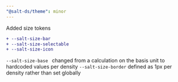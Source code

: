 ```yaml
---
"@salt-ds/theme": minor
---
```


Added size tokens

```diff
+ --salt-size-bar
+ --salt-size-selectable
+ --salt-size-icon
```

`--salt-size-base ` changed from a calculation on the basis unit to hardcoded values per density
`--salt-size-border` defined as 1px per density rather than set globally
